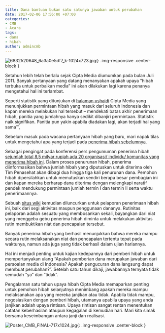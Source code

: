 ```yaml
---
title: Dana bantuan bukan satu satunya jawaban untuk perubahan
date: 2017-02-06 17:56:00 +07:00
categories:
- CMB
- Acara
tags:
- dana
- hibah
author: admincmb
---
```


![6832520648_6a3a0e5df7_k-1024x723.jpg](/uploads/6832520648_6a3a0e5df7_k-1024x723.jpg){: .img-responsive .center-block }

Setahun lebih telah berlalu sejak Cipta Media diumumkan pada bulan Juli 2011. Banyak pertanyaan yang datang menanyakan apakah upaya “hibah terbuka untuk perbaikan media” ini akan dilakukan lagi karena penanya mengetahui hal ini terlambat.

Seperti statistik yang ditunjukan di [halaman ushaidi](http://www.pantaumedia.org/ide/) Cipta Media yang menunjukkan permintaan hibah yang masuk dari seluruh Indonesia dan kapan mereka melakukan hal tersebut – mendekati batas akhir penerimaan hibah, panitia yang jumlahnya hanya sedikit dibanjiri permintaan. Statistik naik signifikan. Panitia pun yakin apabila diadakan lagi, akan terjadi hal yang sama™‚

Sebelum masuk pada wacana pertanyaan hibah yang baru, mari napak tilas untuk mengetahui apa yang terjadi pada [penerima hibah sebelumnya](http://www.ciptamedia.org/penerima-hibah/).

Sebagai pengingat pada konferensi pers pengumuman penerima hibah [sejumlah total 8,5 milyar rupiah ada 20 organisasi/ individu/ komunitas yang menerima hibah ini](http://www.wikimedia.or.id/wiki/Tabel_penerima_hibah). Dalam proses penurunan hibah, penerima diinformasikan bahwa jumlah hibah yang diputuskan untuk diterima oleh Tim Penasehat akan dibagi dua hingga tiga kali penurunan dana. Pemohon hibah dipersilahkan untuk memutuskan sendiri berapa besar pembagian ini dan kapan mereka berharap dana diterima dengan melengkapi naratif pendek mendukung permintaan jumlah termin I dan termin II serta waktu penerimaannya.

Sebuah [situs wiki](http://ciptamedia.org/wiki/) kemudian diluncurkan untuk pelaporan penerimaan hibah ini, baik dari segi aktivitas maupun penggunaan dananya. Rutinitas pelaporan adalah sesuatu yang membosankan sekali, bayangkan dari niat yang menggebu gebu penerima hibah diminta untuk melakukan aktivitas rutin membuktikan niat dan pencapaian tersebut.

Banyak penerima hibah yang berhasil menunjukkan bahwa mereka mampu secara rutin melaksanakan niat dan pencapaian tertentu tepat pada waktunya, namun ada juga yang tidak berhasil dalam ujian hariannya.

Hal ini menjadi penting untuk kajian kedepannya dari pemberi hibah untuk mempertanyakan ulang “Apakah pemberian dana merupakan jawaban dari persoalan media di Indonesia? Apakah pengucuran dana langsung dapat membuat perubahan?”. Setelah satu tahun dikaji, jawabannya ternyata tidak semudah “ya” dan “tidak”.

Pengalaman satu tahun upaya hibah Cipta Media memaparkan penting untuk pemohon hibah selanjutnya menimbang apakah mereka mampu melaksanakan apa yang mereka janjikan atau tidak. Apabila tidak mampu, negosiasikan dengan pemberi hibah, utamanya apabila upaya yang anda janjikan adalah upaya rintisan. Upaya rintisan sangat rentan menentukan catatan keberhasilan ataupun kegagalan di kemudian hari. Mari kita simak bersama keseimbangan antara janji dan realisasi.

![Poster_CMB_FINAL-717x1024.jpg](/uploads/Poster_CMB_FINAL-717x1024.jpg){: .img-responsive .center-block }